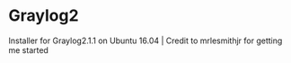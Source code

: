 # Graylog2
Installer for Graylog2.1.1 on Ubuntu 16.04 | Credit to mrlesmithjr for getting me started
